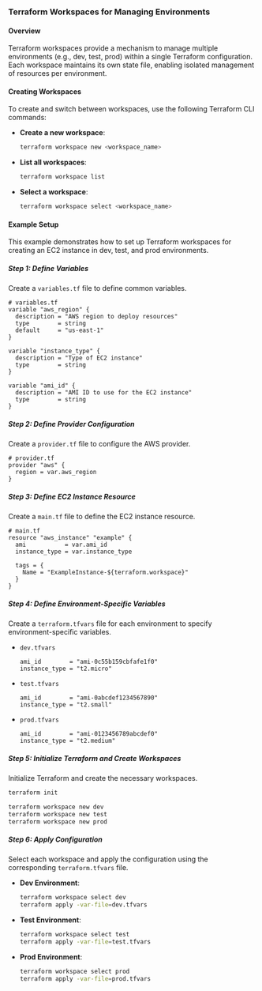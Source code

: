 
### Terraform Workspaces for Managing Environments

#### Overview

Terraform workspaces provide a mechanism to manage multiple environments (e.g., dev, test, prod) within a single Terraform configuration. Each workspace maintains its own state file, enabling isolated management of resources per environment.

#### Creating Workspaces

To create and switch between workspaces, use the following Terraform CLI commands:

- **Create a new workspace**:
  ```bash
  terraform workspace new <workspace_name>
  ```
- **List all workspaces**:
  ```bash
  terraform workspace list
  ```
- **Select a workspace**:
  ```bash
  terraform workspace select <workspace_name>
  ```

#### Example Setup

This example demonstrates how to set up Terraform workspaces for creating an EC2 instance in dev, test, and prod environments.

##### Step 1: Define Variables

Create a `variables.tf` file to define common variables.

```hcl
# variables.tf
variable "aws_region" {
  description = "AWS region to deploy resources"
  type        = string
  default     = "us-east-1"
}

variable "instance_type" {
  description = "Type of EC2 instance"
  type        = string
}

variable "ami_id" {
  description = "AMI ID to use for the EC2 instance"
  type        = string
}
```

##### Step 2: Define Provider Configuration

Create a `provider.tf` file to configure the AWS provider.

```hcl
# provider.tf
provider "aws" {
  region = var.aws_region
}
```

##### Step 3: Define EC2 Instance Resource

Create a `main.tf` file to define the EC2 instance resource.

```hcl
# main.tf
resource "aws_instance" "example" {
  ami           = var.ami_id
  instance_type = var.instance_type

  tags = {
    Name = "ExampleInstance-${terraform.workspace}"
  }
}
```

##### Step 4: Define Environment-Specific Variables

Create a `terraform.tfvars` file for each environment to specify environment-specific variables.

- `dev.tfvars`
  ```hcl
  ami_id        = "ami-0c55b159cbfafe1f0"
  instance_type = "t2.micro"
  ```

- `test.tfvars`
  ```hcl
  ami_id        = "ami-0abcdef1234567890"
  instance_type = "t2.small"
  ```

- `prod.tfvars`
  ```hcl
  ami_id        = "ami-0123456789abcdef0"
  instance_type = "t2.medium"
  ```

##### Step 5: Initialize Terraform and Create Workspaces

Initialize Terraform and create the necessary workspaces.

```bash
terraform init

terraform workspace new dev
terraform workspace new test
terraform workspace new prod
```

##### Step 6: Apply Configuration

Select each workspace and apply the configuration using the corresponding `terraform.tfvars` file.

- **Dev Environment**:
  ```bash
  terraform workspace select dev
  terraform apply -var-file=dev.tfvars
  ```

- **Test Environment**:
  ```bash
  terraform workspace select test
  terraform apply -var-file=test.tfvars
  ```

- **Prod Environment**:
  ```bash
  terraform workspace select prod
  terraform apply -var-file=prod.tfvars
  ```
